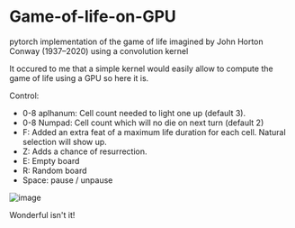 # Game-of-life-on-GPU
pytorch implementation of the game of life imagined by John Horton Conway (1937–2020) using a convolution kernel

It occured to me that a simple kernel would easily allow to compute the game of life using a GPU so here it is.

Control:

- 0-8 aplhanum: Cell count needed to light one up (default 3).
- 0-8 Numpad: Cell count which will no die on next turn (default 2)
- F: Added an extra feat of a maximum life duration for each cell. Natural selection will show up.
- Z: Adds a chance of resurrection.
- E: Empty board
- R: Random board
- Space: pause / unpause

![image](https://github.com/user-attachments/assets/bfd8b2d8-9ffc-4b6e-aa1d-f8bd559c2a63)

Wonderful isn't it!
